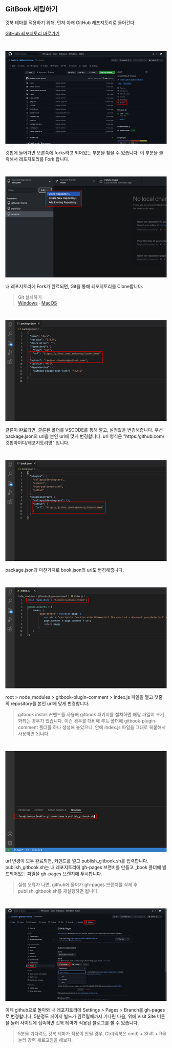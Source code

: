 ## GitBook 세팅하기

깃북 테마를 적용하기 위해, 먼저 아래 GitHub 레포지토리로 들어간다.

[GitHub 레포지토리 바로가기](https://github.com/taedonn/gitbook-theme)

&nbsp;

![Github Fork Repository](../images/github_1.jpg)

깃헙에 들어가면 오른쪽에 forks라고 되어있는 부분을 찾을 수 있습니다. 이 부분을 클릭해서 레포지토리를 Fork 합니다.

&nbsp;

![Git Clone Repository](../images/github_2.jpg)

내 레포지토리에 Fork가 완료되면, Git을 통해 레포지토리를 Clone합니다.
> Git 설치하기<br>
[Windows](https://gitforwindows.org/) · 
[MacOS](https://sourceforge.net/projects/git-osx-installer/files/git-2.23.0-intel-universal-mavericks.dmg/download?use_mirror=autoselect)

&nbsp;

![Change Settings 1](../images/github_3.jpg)

클론이 완료되면, 클론된 폴더를 VSCODE를 통해 열고, 설정값을 변경해줍니다. 우선 package.json의 url을 본인 url에 맞게 변경합니다. url 형식은 "https:/github.com/깃헙아이디/레포지토리명" 입니다.

&nbsp;

![Change Settings 2](../images/github_4.jpg)

package.json과 마찬가지로 book.json의 url도 변경해줍니다.

&nbsp;

![Change Settings 3](../images/github_5.jpg)

root > node_modules > gitbook-plugin-comment > index.js 파일을 열고 첫줄의 repository를 본인 url에 맞게 변경합니다.
> gitbook install 커멘드를 사용해 gitbook 패키지를 설치하면 해당 파일이 초기화되는 경우가 있습니다. 이런 경우를 대비해 루트 폴더에 gitbook-plugin-comment 폴더를 하나 생성해 놓았으니, 안에 index.js 파일을 그대로 복붙해서 사용하면 됩니다.

&nbsp;

![Change Settings 4](../images/github_6.jpg)

url 변경이 모두 완료되면, 커멘드를 열고 publish_gitbook.sh를 입력합니다. publish_gitbook.sh는 내 레포지토리에 gh-pages 브랜치를 만들고 _book 폴더에 빌드되어있는 파일을 gh-pages 브랜치에 푸시합니다.
> 실행 오류가 나면, github에 들어가 gh-pages 브랜치를 삭제 후 publish_gitbook.sh를 재실행하면 됩니다.

&nbsp;

![Change Settings 5](../images/github_7.jpg)

이제 github으로 돌아와 내 레포지토리에 Settings > Pages > Branch를 gh-pages로 변경합니다. 5분정도 페이지 빌드가 완료될때까지 기다린 다음, 위에 Visit Site 버튼을 눌러 사이트에 접속하면 깃북 테마가 적용된 블로그를 볼 수 있습니다.
> 5분을 기다려도 깃북 테마가 적용이 안될 경우, Ctrl(맥북은 cmd) + Shift + R을 눌러 강력 새로고침을 해보자.

&nbsp;